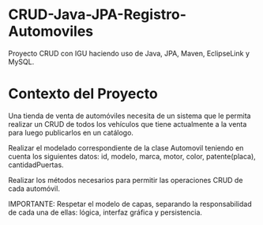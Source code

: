 # CRUD-Java-JPA-Registro-Automoviles
Proyecto CRUD con IGU haciendo uso de Java, JPA, Maven, EclipseLink y MySQL.

# Contexto del Proyecto
Una tienda de venta de automóviles necesita de un sistema que le permita realizar un CRUD de todos los vehículos que tiene actualmente a la venta para luego publicarlos en un catálogo. 

Realizar el modelado correspondiente de la clase Automovil teniendo en cuenta los siguientes datos: id, modelo, marca, motor, color, patente(placa), cantidadPuertas. 

Realizar los métodos necesarios para permitir las operaciones CRUD de cada automóvil. 

IMPORTANTE: Respetar el modelo de capas, separando la responsabilidad de cada una de ellas: lógica, interfaz gráfica y persistencia.
